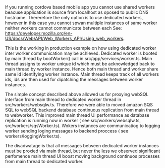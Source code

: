 If you running cordova based mobile app you cannot use shared workers beacuse
application is source from localhost as oposed to public DNS hostname.
Thererefore the only option is to use dedicated workers, however in this case
you cannot spwan multiple instances of same worker neither workers cannot
communicate between each See:
https://developer.mozilla.org/en-US/docs/Web/API/Web_Workers_API/Using_web_workers.

This is the working in production example on how using dedicated worker inter
worker communication may be achieved. Dedicated worker is booted by main thread
by bootWorker() call in src/app/services/worker.ts. Main thread assigns to
worker unique id which must be acknowledged back to main thread by worker
instance. Hence both main thread and worker share same id identifying worker
instance.  Main thread keeps track of all workers ids, ids are then used for
dipatching the messages between worker instances. 

The simple concept described above allowed us for proxying webSQL interface from
main thread to dedicated worker thread in src/workers/websqlw.ts. Therefore we
were able to moved amazon SQS SQL to webSQL backend database continuous
replication from main thread to webworker.  This improved main thread UI
performance as database replication is running now in worker ( see
src/workers/websqlw.ts,  src/workers/sqsWorker.ts).  Wokers instances are
communicatiog to logging worker sending loging messages to backend proccess (
see workers/loggingWorker.ts).


The disadwatage is that all messages between dedicated worker instances must
be proxied via main thread, but never the less we observed significant
perfomence main thread UI boost moving background continuos processes from main
thread to dedicated worker.  
